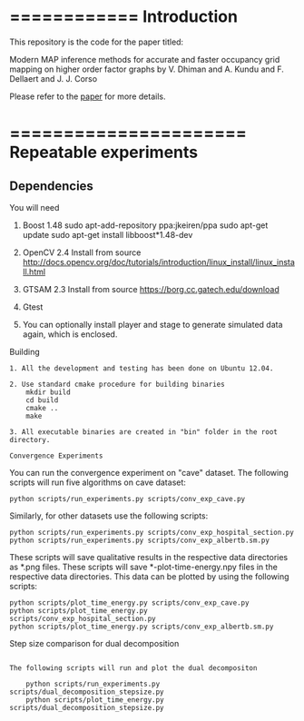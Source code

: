 ============
Introduction
============

This repository is the code for the paper titled:

  Modern MAP inference methods for accurate and faster occupancy grid mapping on higher order factor graphs 
  by V. Dhiman and A. Kundu and F. Dellaert and J. J. Corso 

Please refer to the
[paper](http://www.acsu.buffalo.edu/~vikasdhi/images/modern_map.pdf) for more
details.


======================
Repeatable experiments
======================

Dependencies
------------
You will need

1. Boost 1.48
	sudo apt-add-repository ppa:jkeiren/ppa
	sudo apt-get update
	sudo apt-get install libboost*1.48-dev

2. OpenCV 2.4 
	Install from source http://docs.opencv.org/doc/tutorials/introduction/linux_install/linux_install.html

3. GTSAM 2.3
	Install from source https://borg.cc.gatech.edu/download

4. Gtest

5. You can optionally install player and stage to generate simulated data
again, which is enclosed.


Building
~~~~~~~~
1. All the development and testing has been done on Ubuntu 12.04. 

2. Use standard cmake procedure for building binaries
	mkdir build
	cd build
	cmake ..
	make

3. All executable binaries are created in "bin" folder in the root directory.

Convergence Experiments
~~~~~~~~~~~~~~~~~~~~~~~

You can run the convergence experiment on "cave" dataset. The following
scripts will run five algorithms on cave dataset:

	python scripts/run_experiments.py scripts/conv_exp_cave.py

Similarly, for other datasets use the following scripts:

	python scripts/run_experiments.py scripts/conv_exp_hospital_section.py
	python scripts/run_experiments.py scripts/conv_exp_albertb.sm.py


These scripts will save qualitative results in the respective data
directories as *.png files.
These scripts will save *-plot-time-energy.npy files in the respective data
directories. This data can be plotted by using the following scripts:

	python scripts/plot_time_energy.py scripts/conv_exp_cave.py
	python scripts/plot_time_energy.py scripts/conv_exp_hospital_section.py
	python scripts/plot_time_energy.py scripts/conv_exp_albertb.sm.py

Step size comparison for dual decomposition
~~~~~~~~~~~~~~~~~~~~~~~~~~~~~~~~~~~~~~~~~~~

The following scripts will run and plot the dual decompositon

	python scripts/run_experiments.py scripts/dual_decomposition_stepsize.py
	python scripts/plot_time_energy.py scripts/dual_decomposition_stepsize.py
